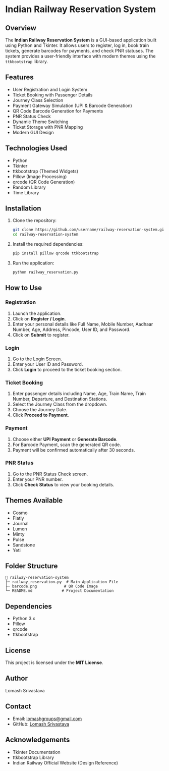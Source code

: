 # Indian Railway Reservation System

## Overview
The **Indian Railway Reservation System** is a GUI-based application built using Python and Tkinter. It allows users to register, log in, book train tickets, generate barcodes for payments, and check PNR statuses. The system provides a user-friendly interface with modern themes using the `ttkbootstrap` library.

## Features
- User Registration and Login System
- Ticket Booking with Passenger Details
- Journey Class Selection
- Payment Gateway Simulation (UPI & Barcode Generation)
- QR Code Barcode Generation for Payments
- PNR Status Check
- Dynamic Theme Switching
- Ticket Storage with PNR Mapping
- Modern GUI Design

## Technologies Used
- Python
- Tkinter
- ttkbootstrap (Themed Widgets)
- Pillow (Image Processing)
- qrcode (QR Code Generation)
- Random Library
- Time Library

## Installation
1. Clone the repository:
   ```bash
   git clone https://github.com/username/railway-reservation-system.git
   cd railway-reservation-system
   ```

2. Install the required dependencies:
   ```bash
   pip install pillow qrcode ttkbootstrap
   ```

3. Run the application:
   ```bash
   python railway_reservation.py
   ```

## How to Use
### Registration
1. Launch the application.
2. Click on **Register / Login**.
3. Enter your personal details like Full Name, Mobile Number, Aadhaar Number, Age, Address, Pincode, User ID, and Password.
4. Click on **Submit** to register.

### Login
1. Go to the Login Screen.
2. Enter your User ID and Password.
3. Click **Login** to proceed to the ticket booking section.

### Ticket Booking
1. Enter passenger details including Name, Age, Train Name, Train Number, Departure, and Destination Stations.
2. Select the Journey Class from the dropdown.
3. Choose the Journey Date.
4. Click **Proceed to Payment**.

### Payment
1. Choose either **UPI Payment** or **Generate Barcode**.
2. For Barcode Payment, scan the generated QR code.
3. Payment will be confirmed automatically after 30 seconds.

### PNR Status
1. Go to the PNR Status Check screen.
2. Enter your PNR number.
3. Click **Check Status** to view your booking details.

## Themes Available
- Cosmo
- Flatly
- Journal
- Lumen
- Minty
- Pulse
- Sandstone
- Yeti

## Folder Structure
```plaintext
📂 railway-reservation-system
├─ railway_reservation.py  # Main Application File
├─ barcode.png            # QR Code Image
└─ README.md             # Project Documentation
```

## Dependencies
- Python 3.x
- Pillow
- qrcode
- ttkbootstrap

## License
This project is licensed under the **MIT License**.

## Author
Lomash Srivastava

## Contact
- Email: lomashgroups@gmail.com
- GitHub: [Lomash Srivastava](https://github.com/lomashsrivastava)

## Acknowledgements
- Tkinter Documentation
- ttkbootstrap Library
- Indian Railway Official Website (Design Reference)
